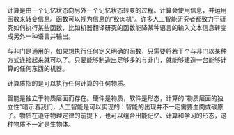计算是由一个记忆状态向另外一个记忆状态转变的过程。计算会使用信息，并运用函数来转变信息。函数可以视为信息的“绞肉机”。许多人工智能研究者都致力于研究如何执行某些函数，比如机器翻译研究的函数能降某种语言的输入文本信息转变成另外一种语言并输出。

与非门是通用的，如果想执行任何定义明确的函数，只需要将若干个与非门以某种方式连接起来就可以了。只要能够制造出足够多的与非门，就能够建造一台能够计算的任何东西的机器。

计算质指的是可以执行任何计算的任何物质。

智能是独立于物质层面而存在。硬件是物质，软件是形态，计算的“物质层面的独立性”暗示着我们，人工智能是可以实现的：智能的出现并不一定需要血肉或碳原子。物质在遵守物理定律的前提下，也可以组合出能记忆、计算和学习的形态，这种物质不一定是生物体。
